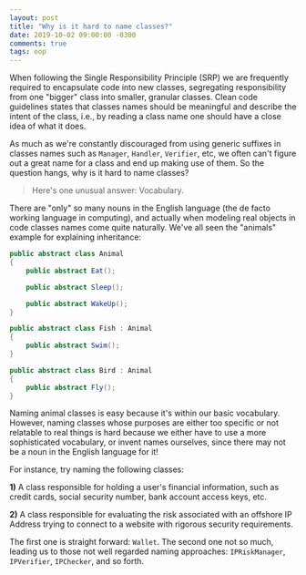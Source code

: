 ```yaml
---
layout: post
title: "Why is it hard to name classes?"
date: 2019-10-02 09:00:00 -0300
comments: true
tags: oop
---
```


When following the Single Responsibility Principle (SRP) we are frequently required to encapsulate code into new classes, segregating responsibility from one "bigger" class into smaller, granular classes. Clean code guidelines states that classes names should be meaningful and describe the intent of the class, i.e., by reading a class name one should have a close idea of what it does.

As much as we're constantly discouraged from using generic suffixes in classes names such as `Manager`, `Handler`, `Verifier`, etc, we often can't figure out a great name for a class and end up making use of them. So the question hangs, why is it hard to name classes?

> Here's one unusual answer: Vocabulary.

There are "only" so many nouns in the English language (the de facto working language in computing), and actually when modeling real objects in code classes names come quite naturally. We've all seen the "animals" example for explaining inheritance:

```csharp
public abstract class Animal
{
    public abstract Eat();

    public abstract Sleep();

    public abstract WakeUp();
}
```

```csharp
public abstract class Fish : Animal
{
    public abstract Swim();
}
```

```csharp
public abstract class Bird : Animal
{
    public abstract Fly();
}
```

Naming animal classes is easy because it's within our basic vocabulary. However, naming classes whose purposes are either too specific or not relatable to real things is hard because we either have to use a more sophisticated vocabulary, or invent names ourselves, since there may not be a noun in the English language for it!

For instance, try naming the following classes:

**1)** A class responsible for holding a user's financial information, such as credit cards, social security number, bank account access keys, etc.

**2)** A class responsible for evaluating the risk associated with an offshore IP Address trying to connect to a website with rigorous security requirements.

The first one is straight forward: `Wallet`. The second one not so much, leading us to those not well regarded naming approaches: `IPRiskManager`, `IPVerifier`, `IPChecker`, and so forth.